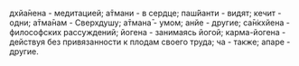 дхйа̄нена - медитацией; а̄тмани - в сердце; паш́йанти - видят; кечит - одни; а̄тма̄нам - Сверхдушу; а̄тмана̄ - умом; анйе - другие; са̄н̇кхйена - философских рассуждений; йогена - занимаясь йогой; карма-йогена - действуя без привязанности к плодам своего труда; ча - также; апаре - другие.